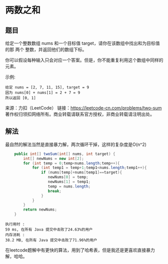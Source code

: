 # 两数之和  
## 题目
给定一个整数数组 nums 和一个目标值 target，请你在该数组中找出和为目标值的那 两个 整数，并返回他们的数组下标。  

你可以假设每种输入只会对应一个答案。但是，你不能重复利用这个数组中同样的元素。  

示例:

```
给定 nums = [2, 7, 11, 15], target = 9
因为 nums[0] + nums[1] = 2 + 7 = 9
所以返回 [0, 1]
```

来源：力扣（LeetCode）
链接：https://leetcode-cn.com/problems/two-sum
著作权归领扣网络所有。商业转载请联系官方授权，非商业转载请注明出处。  

## 解法
最自然的解法当然是直接暴力解，两次循环干掉，这样的复杂度是O(n^2)
```java
    public int[] twoSum(int[] nums, int target) {
        int[] newNums = new int[2];
        for (int temp = 0;temp<nums.length;temp++){
            for (int temp1 = temp+1;temp1<nums.length;temp1++){
                if (nums[temp]+nums[temp1]==target){
                   newNums[0] = temp;
                   newNums[1] = temp1;
                   temp = nums.length;
                   break;
                }
            }
        }
        return newNums;
    }
```  
```
执行用时 :
59 ms, 在所有 Java 提交中击败了24.63%的用户
内存消耗 :
38.2 MB, 在所有 Java 提交中击败了71.96%的用户
```  
在leetcode题解中有更快的算法，用到了哈希表，但是我还是更喜欢直接暴力解，哈哈。
